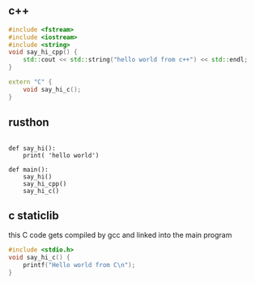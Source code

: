 c++
--------
```c++
#include <fstream>
#include <iostream>
#include <string>
void say_hi_cpp() {
	std::cout << std::string("hello world from c++") << std::endl;
}

extern "C" {
	void say_hi_c();
}
```

rusthon
----------
```rusthon

def say_hi():
	print( 'hello world')

def main():
	say_hi()
	say_hi_cpp()
	say_hi_c()
```

c staticlib
------
this C code gets compiled by gcc and linked into the main program
```c
#include <stdio.h>
void say_hi_c() {
	printf("Hello world from C\n");
}
```
